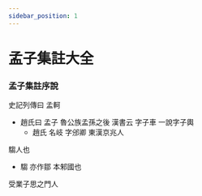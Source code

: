 ```yaml
---
sidebar_position: 1
---
```

# 孟子集註大全

### 孟子集註序說

史記列傳曰 孟軻

* 趙氏曰 孟子 魯公族孟孫之後 漢書云 字子車 一說字子輿
  * 趙氏 名岐 字邠卿 東漢京兆人

騶人也

* 騶 亦作鄒 本邾國也

受業子思之門人
